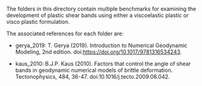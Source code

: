 The folders in this directory contain multiple benchmarks for examining the
development of plastic shear bands using either a viscoelastic plastic
or visco plastic formulation.

The associated references for each folder are:

- gerya_2019: T. Gerya (2019). Introduction to Numerical Geodynamic
Modeling, 2nd edition. doi:https://doi.org/10.1017/9781316534243.

- kaus_2010: B.J.P. Kaus (2010). Factors that control the angle of
shear bands in geodynamic numerical models of brittle deformation.
Tectonophysics, 484, 36-47. doi:10.1016/j.tecto.2009.08.042.
